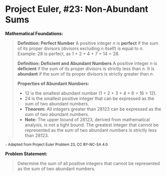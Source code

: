 # Project Euler, #23: Non-Abundant Sums

**Mathematical Foundations:**

> **Definition: Perfect Number**
> A positive integer *n* is **perfect** if the sum of its proper divisors (divisors excluding *n* itself) is equal to *n*. Example: 28 is perfect, as 1 + 2 + 4 + 7 + 14 = 28.
>
> **Definition: Deficient and Abundant Numbers**
> A positive integer *n* is **deficient** if the sum of its proper divisors is strictly less than *n*. It is **abundant** if the sum of its proper divisors is strictly greater than *n*.
>
> **Properties of Abundant Numbers:**
> * 12 is the smallest abundant number (1 + 2 + 3 + 4 + 6 = 16 > 12).
> * 24 is the smallest positive integer that can be expressed as the sum of two abundant numbers.
> * **Theorem:** All integers greater than 28123 can be expressed as the sum of two abundant numbers.
> * **Note:** The upper bound of 28123, derived from mathematical analysis, is not a tight bound. The greatest integer that cannot be represented as the sum of two abundant numbers is strictly less than 28123.

<sub>⎯ Adapted from Project Euler Problem 23, CC BY-NC-SA 4.0</sub>

**Problem Statement:**

> Determine the sum of all positive integers that cannot be represented as the sum of two abundant numbers.
